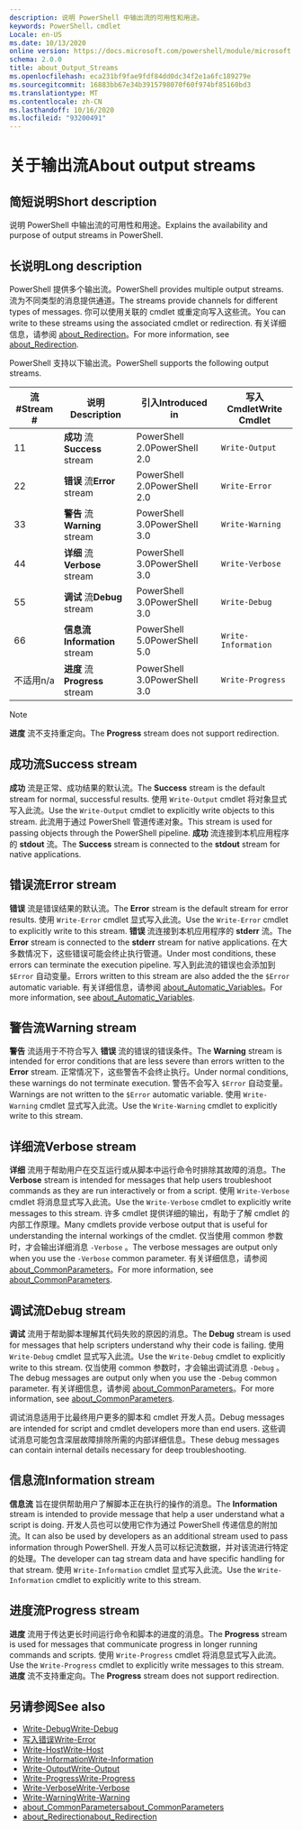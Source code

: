 ```yaml
---
description: 说明 PowerShell 中输出流的可用性和用途。
keywords: PowerShell，cmdlet
Locale: en-US
ms.date: 10/13/2020
online version: https://docs.microsoft.com/powershell/module/microsoft.powershell.core/about/about_output_streams?view=powershell-6&WT.mc_id=ps-gethelp
schema: 2.0.0
title: about_Output_Streams
ms.openlocfilehash: eca231bf9fae9fdf84dd0dc34f2e1a6fc189279e
ms.sourcegitcommit: 16883bb67e34b3915798070f60f974bf85160bd3
ms.translationtype: MT
ms.contentlocale: zh-CN
ms.lasthandoff: 10/16/2020
ms.locfileid: "93200491"
---
```

# <a name="about-output-streams"></a><span data-ttu-id="ddb11-104">关于输出流</span><span class="sxs-lookup"><span data-stu-id="ddb11-104">About output streams</span></span>

## <a name="short-description"></a><span data-ttu-id="ddb11-105">简短说明</span><span class="sxs-lookup"><span data-stu-id="ddb11-105">Short description</span></span>
<span data-ttu-id="ddb11-106">说明 PowerShell 中输出流的可用性和用途。</span><span class="sxs-lookup"><span data-stu-id="ddb11-106">Explains the availability and purpose of output streams in PowerShell.</span></span>

## <a name="long-description"></a><span data-ttu-id="ddb11-107">长说明</span><span class="sxs-lookup"><span data-stu-id="ddb11-107">Long description</span></span>

<span data-ttu-id="ddb11-108">PowerShell 提供多个输出流。</span><span class="sxs-lookup"><span data-stu-id="ddb11-108">PowerShell provides multiple output streams.</span></span> <span data-ttu-id="ddb11-109">流为不同类型的消息提供通道。</span><span class="sxs-lookup"><span data-stu-id="ddb11-109">The streams provide channels for different types of messages.</span></span> <span data-ttu-id="ddb11-110">你可以使用关联的 cmdlet 或重定向写入这些流。</span><span class="sxs-lookup"><span data-stu-id="ddb11-110">You can write to these streams using the associated cmdlet or redirection.</span></span> <span data-ttu-id="ddb11-111">有关详细信息，请参阅 [about_Redirection](about_Redirection.md)。</span><span class="sxs-lookup"><span data-stu-id="ddb11-111">For more information, see [about_Redirection](about_Redirection.md).</span></span>

<span data-ttu-id="ddb11-112">PowerShell 支持以下输出流。</span><span class="sxs-lookup"><span data-stu-id="ddb11-112">PowerShell supports the following output streams.</span></span>

| <span data-ttu-id="ddb11-113">流#</span><span class="sxs-lookup"><span data-stu-id="ddb11-113">Stream #</span></span> |      <span data-ttu-id="ddb11-114">说明</span><span class="sxs-lookup"><span data-stu-id="ddb11-114">Description</span></span>       | <span data-ttu-id="ddb11-115">引入</span><span class="sxs-lookup"><span data-stu-id="ddb11-115">Introduced in</span></span>  |    <span data-ttu-id="ddb11-116">写入 Cmdlet</span><span class="sxs-lookup"><span data-stu-id="ddb11-116">Write Cmdlet</span></span>     |
| -------- | ---------------------- | -------------- | ------------------- |
| <span data-ttu-id="ddb11-117">1</span><span class="sxs-lookup"><span data-stu-id="ddb11-117">1</span></span>        | <span data-ttu-id="ddb11-118">**成功** 流</span><span class="sxs-lookup"><span data-stu-id="ddb11-118">**Success** stream</span></span>     | <span data-ttu-id="ddb11-119">PowerShell 2.0</span><span class="sxs-lookup"><span data-stu-id="ddb11-119">PowerShell 2.0</span></span> | `Write-Output`      |
| <span data-ttu-id="ddb11-120">2</span><span class="sxs-lookup"><span data-stu-id="ddb11-120">2</span></span>        | <span data-ttu-id="ddb11-121">**错误** 流</span><span class="sxs-lookup"><span data-stu-id="ddb11-121">**Error** stream</span></span>       | <span data-ttu-id="ddb11-122">PowerShell 2.0</span><span class="sxs-lookup"><span data-stu-id="ddb11-122">PowerShell 2.0</span></span> | `Write-Error`       |
| <span data-ttu-id="ddb11-123">3</span><span class="sxs-lookup"><span data-stu-id="ddb11-123">3</span></span>        | <span data-ttu-id="ddb11-124">**警告** 流</span><span class="sxs-lookup"><span data-stu-id="ddb11-124">**Warning** stream</span></span>     | <span data-ttu-id="ddb11-125">PowerShell 3.0</span><span class="sxs-lookup"><span data-stu-id="ddb11-125">PowerShell 3.0</span></span> | `Write-Warning`     |
| <span data-ttu-id="ddb11-126">4</span><span class="sxs-lookup"><span data-stu-id="ddb11-126">4</span></span>        | <span data-ttu-id="ddb11-127">**详细** 流</span><span class="sxs-lookup"><span data-stu-id="ddb11-127">**Verbose** stream</span></span>     | <span data-ttu-id="ddb11-128">PowerShell 3.0</span><span class="sxs-lookup"><span data-stu-id="ddb11-128">PowerShell 3.0</span></span> | `Write-Verbose`     |
| <span data-ttu-id="ddb11-129">5</span><span class="sxs-lookup"><span data-stu-id="ddb11-129">5</span></span>        | <span data-ttu-id="ddb11-130">**调试** 流</span><span class="sxs-lookup"><span data-stu-id="ddb11-130">**Debug** stream</span></span>       | <span data-ttu-id="ddb11-131">PowerShell 3.0</span><span class="sxs-lookup"><span data-stu-id="ddb11-131">PowerShell 3.0</span></span> | `Write-Debug`       |
| <span data-ttu-id="ddb11-132">6</span><span class="sxs-lookup"><span data-stu-id="ddb11-132">6</span></span>        | <span data-ttu-id="ddb11-133">**信息流**</span><span class="sxs-lookup"><span data-stu-id="ddb11-133">**Information** stream</span></span> | <span data-ttu-id="ddb11-134">PowerShell 5.0</span><span class="sxs-lookup"><span data-stu-id="ddb11-134">PowerShell 5.0</span></span> | `Write-Information` |
| <span data-ttu-id="ddb11-135">不适用</span><span class="sxs-lookup"><span data-stu-id="ddb11-135">n/a</span></span>      | <span data-ttu-id="ddb11-136">**进度** 流</span><span class="sxs-lookup"><span data-stu-id="ddb11-136">**Progress** stream</span></span>    | <span data-ttu-id="ddb11-137">PowerShell 3.0</span><span class="sxs-lookup"><span data-stu-id="ddb11-137">PowerShell 3.0</span></span> | `Write-Progress`    |

> [!NOTE]
> <span data-ttu-id="ddb11-138">**进度** 流不支持重定向。</span><span class="sxs-lookup"><span data-stu-id="ddb11-138">The **Progress** stream does not support redirection.</span></span>

## <a name="success-stream"></a><span data-ttu-id="ddb11-139">成功流</span><span class="sxs-lookup"><span data-stu-id="ddb11-139">Success stream</span></span>

<span data-ttu-id="ddb11-140">**成功** 流是正常、成功结果的默认流。</span><span class="sxs-lookup"><span data-stu-id="ddb11-140">The **Success** stream is the default stream for normal, successful results.</span></span>
<span data-ttu-id="ddb11-141">使用 `Write-Output` cmdlet 将对象显式写入此流。</span><span class="sxs-lookup"><span data-stu-id="ddb11-141">Use the `Write-Output` cmdlet to explicitly write objects to this stream.</span></span> <span data-ttu-id="ddb11-142">此流用于通过 PowerShell 管道传递对象。</span><span class="sxs-lookup"><span data-stu-id="ddb11-142">This stream is used for passing objects through the PowerShell pipeline.</span></span> <span data-ttu-id="ddb11-143">**成功** 流连接到本机应用程序的 **stdout** 流。</span><span class="sxs-lookup"><span data-stu-id="ddb11-143">The **Success** stream is connected to the **stdout** stream for native applications.</span></span>

## <a name="error-stream"></a><span data-ttu-id="ddb11-144">错误流</span><span class="sxs-lookup"><span data-stu-id="ddb11-144">Error stream</span></span>

<span data-ttu-id="ddb11-145">**错误** 流是错误结果的默认流。</span><span class="sxs-lookup"><span data-stu-id="ddb11-145">The **Error** stream is the default stream for error results.</span></span> <span data-ttu-id="ddb11-146">使用 `Write-Error` cmdlet 显式写入此流。</span><span class="sxs-lookup"><span data-stu-id="ddb11-146">Use the `Write-Error` cmdlet to explicitly write to this stream.</span></span> <span data-ttu-id="ddb11-147">**错误** 流连接到本机应用程序的 **stderr** 流。</span><span class="sxs-lookup"><span data-stu-id="ddb11-147">The **Error** stream is connected to the **stderr** stream for native applications.</span></span> <span data-ttu-id="ddb11-148">在大多数情况下，这些错误可能会终止执行管道。</span><span class="sxs-lookup"><span data-stu-id="ddb11-148">Under most conditions, these errors can terminate the execution pipeline.</span></span> <span data-ttu-id="ddb11-149">写入到此流的错误也会添加到 `$Error` 自动变量。</span><span class="sxs-lookup"><span data-stu-id="ddb11-149">Errors written to this stream are also added the the `$Error` automatic variable.</span></span> <span data-ttu-id="ddb11-150">有关详细信息，请参阅 [about_Automatic_Variables](about_Automatic_Variables.md)。</span><span class="sxs-lookup"><span data-stu-id="ddb11-150">For more information, see [about_Automatic_Variables](about_Automatic_Variables.md).</span></span>

## <a name="warning-stream"></a><span data-ttu-id="ddb11-151">警告流</span><span class="sxs-lookup"><span data-stu-id="ddb11-151">Warning stream</span></span>

<span data-ttu-id="ddb11-152">**警告** 流适用于不符合写入 **错误** 流的错误的错误条件。</span><span class="sxs-lookup"><span data-stu-id="ddb11-152">The **Warning** stream is intended for error conditions that are less severe than errors written to the **Error** stream.</span></span> <span data-ttu-id="ddb11-153">正常情况下，这些警告不会终止执行。</span><span class="sxs-lookup"><span data-stu-id="ddb11-153">Under normal conditions, these warnings do not terminate execution.</span></span> <span data-ttu-id="ddb11-154">警告不会写入 `$Error` 自动变量。</span><span class="sxs-lookup"><span data-stu-id="ddb11-154">Warnings are not written to the `$Error` automatic variable.</span></span> <span data-ttu-id="ddb11-155">使用 `Write-Warning` cmdlet 显式写入此流。</span><span class="sxs-lookup"><span data-stu-id="ddb11-155">Use the `Write-Warning` cmdlet to explicitly write to this stream.</span></span>

## <a name="verbose-stream"></a><span data-ttu-id="ddb11-156">详细流</span><span class="sxs-lookup"><span data-stu-id="ddb11-156">Verbose stream</span></span>

<span data-ttu-id="ddb11-157">**详细** 流用于帮助用户在交互运行或从脚本中运行命令时排除其故障的消息。</span><span class="sxs-lookup"><span data-stu-id="ddb11-157">The **Verbose** stream is intended for messages that help users troubleshoot commands as they are run interactively or from a script.</span></span> <span data-ttu-id="ddb11-158">使用 `Write-Verbose` cmdlet 将消息显式写入此流。</span><span class="sxs-lookup"><span data-stu-id="ddb11-158">Use the `Write-Verbose` cmdlet to explicitly write messages to this stream.</span></span> <span data-ttu-id="ddb11-159">许多 cmdlet 提供详细的输出，有助于了解 cmdlet 的内部工作原理。</span><span class="sxs-lookup"><span data-stu-id="ddb11-159">Many cmdlets provide verbose output that is useful for understanding the internal workings of the cmdlet.</span></span> <span data-ttu-id="ddb11-160">仅当使用 common 参数时，才会输出详细消息 `-Verbose` 。</span><span class="sxs-lookup"><span data-stu-id="ddb11-160">The verbose messages are output only when you use the `-Verbose` common parameter.</span></span> <span data-ttu-id="ddb11-161">有关详细信息，请参阅 [about_CommonParameters](about_CommonParameters.md)。</span><span class="sxs-lookup"><span data-stu-id="ddb11-161">For more information, see [about_CommonParameters](about_CommonParameters.md).</span></span>

## <a name="debug-stream"></a><span data-ttu-id="ddb11-162">调试流</span><span class="sxs-lookup"><span data-stu-id="ddb11-162">Debug stream</span></span>

<span data-ttu-id="ddb11-163">**调试** 流用于帮助脚本理解其代码失败的原因的消息。</span><span class="sxs-lookup"><span data-stu-id="ddb11-163">The **Debug** stream is used for messages that help scripters understand why their code is failing.</span></span> <span data-ttu-id="ddb11-164">使用 `Write-Debug` cmdlet 显式写入此流。</span><span class="sxs-lookup"><span data-stu-id="ddb11-164">Use the `Write-Debug` cmdlet to explicitly write to this stream.</span></span> <span data-ttu-id="ddb11-165">仅当使用 common 参数时，才会输出调试消息 `-Debug` 。</span><span class="sxs-lookup"><span data-stu-id="ddb11-165">The debug messages are output only when you use the `-Debug` common parameter.</span></span> <span data-ttu-id="ddb11-166">有关详细信息，请参阅 [about_CommonParameters](about_CommonParameters.md)。</span><span class="sxs-lookup"><span data-stu-id="ddb11-166">For more information, see [about_CommonParameters](about_CommonParameters.md).</span></span>

<span data-ttu-id="ddb11-167">调试消息适用于比最终用户更多的脚本和 cmdlet 开发人员。</span><span class="sxs-lookup"><span data-stu-id="ddb11-167">Debug messages are intended for script and cmdlet developers more than end users.</span></span> <span data-ttu-id="ddb11-168">这些调试消息可能包含深层故障排除所需的内部详细信息。</span><span class="sxs-lookup"><span data-stu-id="ddb11-168">These debug messages can contain internal details necessary for deep troubleshooting.</span></span>

## <a name="information-stream"></a><span data-ttu-id="ddb11-169">信息流</span><span class="sxs-lookup"><span data-stu-id="ddb11-169">Information stream</span></span>

<span data-ttu-id="ddb11-170">**信息流** 旨在提供帮助用户了解脚本正在执行的操作的消息。</span><span class="sxs-lookup"><span data-stu-id="ddb11-170">The **Information** stream is intended to provide message that help a user understand what a script is doing.</span></span> <span data-ttu-id="ddb11-171">开发人员也可以使用它作为通过 PowerShell 传递信息的附加流。</span><span class="sxs-lookup"><span data-stu-id="ddb11-171">It can also be used by developers as an additional stream used to pass information through PowerShell.</span></span> <span data-ttu-id="ddb11-172">开发人员可以标记流数据，并对该流进行特定的处理。</span><span class="sxs-lookup"><span data-stu-id="ddb11-172">The developer can tag stream data and have specific handling for that stream.</span></span> <span data-ttu-id="ddb11-173">使用 `Write-Information` cmdlet 显式写入此流。</span><span class="sxs-lookup"><span data-stu-id="ddb11-173">Use the `Write-Information` cmdlet to explicitly write to this stream.</span></span>

## <a name="progress-stream"></a><span data-ttu-id="ddb11-174">进度流</span><span class="sxs-lookup"><span data-stu-id="ddb11-174">Progress stream</span></span>

<span data-ttu-id="ddb11-175">**进度** 流用于传达更长时间运行命令和脚本的进度的消息。</span><span class="sxs-lookup"><span data-stu-id="ddb11-175">The **Progress** stream is used for messages that communicate progress in longer running commands and scripts.</span></span> <span data-ttu-id="ddb11-176">使用 `Write-Progress` cmdlet 将消息显式写入此流。</span><span class="sxs-lookup"><span data-stu-id="ddb11-176">Use the `Write-Progress` cmdlet to explicitly write messages to this stream.</span></span> <span data-ttu-id="ddb11-177">**进度** 流不支持重定向。</span><span class="sxs-lookup"><span data-stu-id="ddb11-177">The **Progress** stream does not support redirection.</span></span>

## <a name="see-also"></a><span data-ttu-id="ddb11-178">另请参阅</span><span class="sxs-lookup"><span data-stu-id="ddb11-178">See also</span></span>

- [<span data-ttu-id="ddb11-179">Write-Debug</span><span class="sxs-lookup"><span data-stu-id="ddb11-179">Write-Debug</span></span>](xref:Microsoft.PowerShell.Utility.Write-Debug)
- [<span data-ttu-id="ddb11-180">写入错误</span><span class="sxs-lookup"><span data-stu-id="ddb11-180">Write-Error</span></span>](xref:Microsoft.PowerShell.Utility.Write-Error)
- [<span data-ttu-id="ddb11-181">Write-Host</span><span class="sxs-lookup"><span data-stu-id="ddb11-181">Write-Host</span></span>](xref:Microsoft.PowerShell.Utility.Write-Host)
- [<span data-ttu-id="ddb11-182">Write-Information</span><span class="sxs-lookup"><span data-stu-id="ddb11-182">Write-Information</span></span>](xref:Microsoft.PowerShell.Utility.Write-Information)
- [<span data-ttu-id="ddb11-183">Write-Output</span><span class="sxs-lookup"><span data-stu-id="ddb11-183">Write-Output</span></span>](xref:Microsoft.PowerShell.Utility.Write-Output)
- [<span data-ttu-id="ddb11-184">Write-Progress</span><span class="sxs-lookup"><span data-stu-id="ddb11-184">Write-Progress</span></span>](xref:Microsoft.PowerShell.Utility.Write-Progress)
- [<span data-ttu-id="ddb11-185">Write-Verbose</span><span class="sxs-lookup"><span data-stu-id="ddb11-185">Write-Verbose</span></span>](xref:Microsoft.PowerShell.Utility.Write-Verbose)
- [<span data-ttu-id="ddb11-186">Write-Warning</span><span class="sxs-lookup"><span data-stu-id="ddb11-186">Write-Warning</span></span>](xref:Microsoft.PowerShell.Utility.Write-Warning)
- [<span data-ttu-id="ddb11-187">about_CommonParameters</span><span class="sxs-lookup"><span data-stu-id="ddb11-187">about_CommonParameters</span></span>](about_CommonParameters.md)
- [<span data-ttu-id="ddb11-188">about_Redirection</span><span class="sxs-lookup"><span data-stu-id="ddb11-188">about_Redirection</span></span>](about_Redirection.md)
